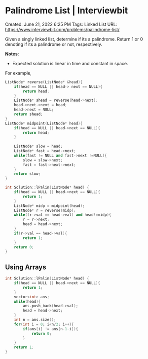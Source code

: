 # Palindrome List | Interviewbit

Created: June 21, 2022 6:25 PM
Tags: Linked List
URL: https://www.interviewbit.com/problems/palindrome-list/

Given a singly linked list, determine if its a palindrome. Return 1 or 0 denoting if its a palindrome or not, respectively.

**Notes**:

- Expected solution is linear in time and constant in space.

For example,

```cpp
ListNode* reverse(ListNode* &head){
    if(head == NULL || head-> next == NULL){
        return head;
    }
    ListNode* shead = reverse(head->next);
    head->next->next = head;
    head->next = NULL;
    return shead;
}
ListNode* midpoint(ListNode* head){
    if(head == NULL || head->next == NULL){
        return head;
    }
    
    ListNode* slow = head;
    ListNode* fast = head->next;
    while(fast != NULL and fast->next !=NULL){
        slow = slow->next;
        fast = fast->next->next;
    }
    return slow;
}

int Solution::lPalin(ListNode* head) {
    if(head == NULL || head->next == NULL){
        return 1;
    }
    ListNode* midp = midpoint(head);
    ListNode* r = reverse(midp);
    while((r->val == head->val) and head!=midp){
        r = r->next;
        head = head->next;
    }
    if(r->val == head->val){
        return 1;
    }    
    return 0;
}
```

## Using Arrays

```cpp
int Solution::lPalin(ListNode* head) {
    if(head == NULL || head->next == NULL){
        return 1;
    }
    vector<int> ans;
    while(head){
        ans.push_back(head->val);
        head = head->next;
    }
    int n = ans.size();
    for(int i = 0; i<n/2; i++){
        if(ans[i] != ans[n-1-i]){
            return 0;
        }
    }
    return 1;
}
```